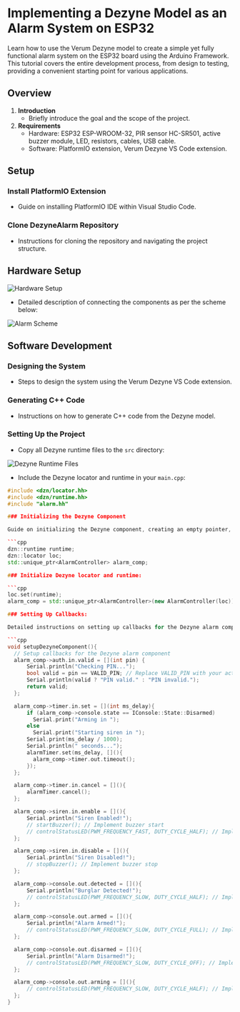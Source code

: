 # Implementing a Dezyne Model as an Alarm System on ESP32

Learn how to use the Verum Dezyne model to create a simple yet fully functional alarm system on the ESP32 board using the Arduino Framework. This tutorial covers the entire development process, from design to testing, providing a convenient starting point for various applications.

## Overview

1. **Introduction**
   - Briefly introduce the goal and the scope of the project.
2. **Requirements**
   - Hardware: ESP32 ESP-WROOM-32, PIR sensor HC-SR501, active buzzer module, LED, resistors, cables, USB cable.
   - Software: PlatformIO extension, Verum Dezyne VS Code extension.

## Setup

### Install PlatformIO Extension

- Guide on installing PlatformIO IDE within Visual Studio Code.

### Clone DezyneAlarm Repository

- Instructions for cloning the repository and navigating the project structure.

## Hardware Setup

![Hardware Setup](path/to/hardware_setup_image.jpg)

- Detailed description of connecting the components as per the scheme below:

![Alarm Scheme](path/to/alarm_scheme_image.png)

## Software Development

### Designing the System

- Steps to design the system using the Verum Dezyne VS Code extension.

### Generating C++ Code

- Instructions on how to generate C++ code from the Dezyne model.

### Setting Up the Project

- Copy all Dezyne runtime files to the `src` directory:

![Dezyne Runtime Files](path/to/dezyne_runtime_files_image.png)

- Include the Dezyne locator and runtime in your `main.cpp`:

```cpp
#include <dzn/locator.hh>
#include <dzn/runtime.hh>
#include "alarm.hh"

### Initializing the Dezyne Component

Guide on initializing the Dezyne component, creating an empty pointer, and setting up the locator and runtime:

```cpp
dzn::runtime runtime;
dzn::locator loc;
std::unique_ptr<AlarmController> alarm_comp;

### Initialize Dezyne locator and runtime:

```cpp
loc.set(runtime);
alarm_comp = std::unique_ptr<AlarmController>(new AlarmController(loc));

### Setting Up Callbacks:

Detailed instructions on setting up callbacks for the Dezyne alarm component, including validation, timers, and action handlers:

```cpp
void setupDezyneComponent(){
  // Setup callbacks for the Dezyne alarm component
  alarm_comp->auth.in.valid = [](int pin) {
      Serial.println("Checking PIN...");
      bool valid = pin == VALID_PIN; // Replace VALID_PIN with your actual pin
      Serial.println(valid ? "PIN valid." : "PIN invalid.");
      return valid;
  };

  alarm_comp->timer.in.set = [](int ms_delay){
      if (alarm_comp->console.state == IConsole::State::Disarmed)
        Serial.print("Arming in ");
      else
        Serial.print("Starting siren in ");
      Serial.print(ms_delay / 1000);
      Serial.println(" seconds...");
      alarmTimer.set(ms_delay, [](){ 
        alarm_comp->timer.out.timeout(); 
      });
  };

  alarm_comp->timer.in.cancel = [](){
      alarmTimer.cancel();
  };

  alarm_comp->siren.in.enable = [](){
      Serial.println("Siren Enabled!");
      // startBuzzer(); // Implement buzzer start
      // controlStatusLED(PWM_FREQUENCY_FAST, DUTY_CYCLE_HALF); // Implement LED control
  };

  alarm_comp->siren.in.disable = [](){
      Serial.println("Siren Disabled!");
      // stopBuzzer(); // Implement buzzer stop
  };

  alarm_comp->console.out.detected = [](){
      Serial.println("Burglar Detected!");
      // controlStatusLED(PWM_FREQUENCY_SLOW, DUTY_CYCLE_HALF); // Implement LED control
  };

  alarm_comp->console.out.armed = [](){
      Serial.println("Alarm Armed!");
      // controlStatusLED(PWM_FREQUENCY_SLOW, DUTY_CYCLE_FULL); // Implement LED control
  };

  alarm_comp->console.out.disarmed = [](){
      Serial.println("Alarm Disarmed!");
      // controlStatusLED(PWM_FREQUENCY_SLOW, DUTY_CYCLE_OFF); // Implement LED control
  };

  alarm_comp->console.out.arming = [](){
      // controlStatusLED(PWM_FREQUENCY_SLOW, DUTY_CYCLE_HALF); // Implement LED control
  };
}
